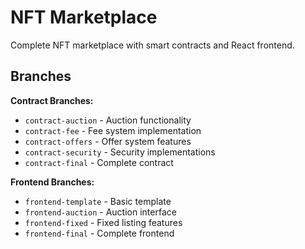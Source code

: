 # NFT Marketplace

Complete NFT marketplace with smart contracts and React frontend.

## Branches

**Contract Branches:**
- `contract-auction` - Auction functionality
- `contract-fee` - Fee system implementation
- `contract-offers` - Offer system features
- `contract-security` - Security implementations
- `contract-final` - Complete contract

**Frontend Branches:**
- `frontend-template` - Basic template
- `frontend-auction` - Auction interface
- `frontend-fixed` - Fixed listing features
- `frontend-final` - Complete frontend